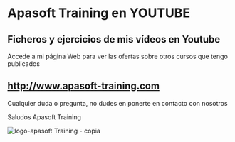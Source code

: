 # Apasoft Training en YOUTUBE

## Ficheros y ejercicios de mis vídeos en Youtube

Accede a mi página Web para ver las ofertas sobre otros cursos que tengo publicados

## http://www.apasoft-training.com

Cualquier duda o pregunta, no dudes en ponerte en contacto con nosotros

Saludos
Apasoft Training


![logo-apasoft Training - copia](https://user-images.githubusercontent.com/54261225/174832270-525d5285-6b60-445b-8f87-2e71d2351a40.jpg)
